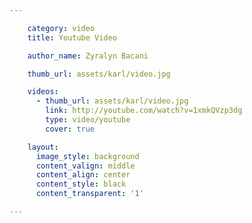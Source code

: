 ```yaml
---

    category: video
    title: Youtube Video

    author_name: Zyralyn Bacani

    thumb_url: assets/karl/video.jpg

    videos:
      - thumb_url: assets/karl/video.jpg
        link: http://youtube.com/watch?v=1xmkQVzp3dg
        type: video/youtube
        cover: true

    layout:
      image_style: background
      content_valign: middle
      content_align: center
      content_style: black
      content_transparent: '1'

---
```

